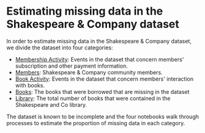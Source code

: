 # Estimating missing data in the Shakespeare & Company dataset

In order to estimate missing data in the Shakespeare & Company dataset, we divide the dataset into four categories:

* [Membership Activity](0-membership-activity.ipynb): Events in the dataset that concern members' subscription and other payment information.
* [Members](1-members.ipynb): Shakespeare & Company community members.
* [Book Activity](2-book-activity.ipynb): Events in the dataset that concern members' interaction with books.
* [Books](3-books.ipynb): The books that were borrowed that are missing in the dataset
* [Library](4-library.ipynb): The total number of books that were contained in the Shakespeare and Co library.

The dataset is known to be incomplete and the four notebooks walk through processes to estimate the proportion of missing data in each category.
